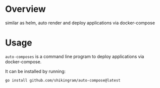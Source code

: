 # Overview
similar as helm,  auto render and deploy  applications via docker-compose


# Usage
`auto-composes` is a command line program to deploy  applications via docker-compose.

It can be installed by running:

```
go install github.com/shikingram/auto-compose@latest
```
